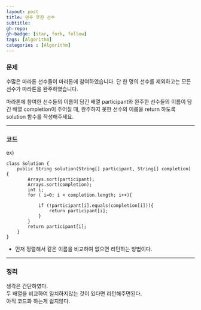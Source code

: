 ```yaml
---
layout: post
title: 완주 못한 선수
subtitle: 
gh-repo: 
gh-badge: [star, fork, follow]
tags: [Algorithm]
categories : [Algorithm]
--- 
```

### 문제

수많은 마라톤 선수들이 마라톤에 참여하였습니다. 단 한 명의 선수를 제외하고는 모든 선수가 마라톤을 완주하였습니다.

마라톤에 참여한 선수들의 이름이 담긴 배열 participant와 완주한 선수들의 이름이 담긴 배열 completion이 주어질 때, 완주하지 못한 선수의 이름을 return 하도록 solution 함수를 작성해주세요.   
 
---

### 코드

ex)
~~~
class Solution {
    public String solution(String[] participant, String[] completion) {
        Arrays.sort(participant);
        Arrays.sort(completion);
        int i;
        for ( i=0; i < completion.length; i++){

            if (!participant[i].equals(completion[i])){
                return participant[i];
            }
        }
        return participant[i];
    }
}

~~~

* 먼저 정렬해서 같은 이름을 비교하여 없으면 리턴하는 방법이다.

---

### 정리
생각은 간단하였다.  
두 배열을 비교하여 일치하지않는 것이 있다면 리턴해주면된다.  
아직 코드화 하는게 쉽지않다.
